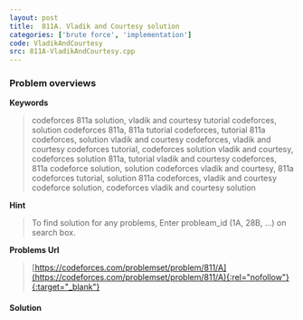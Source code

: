 ```yaml
---
layout: post
title:  811A. Vladik and Courtesy solution
categories: ['brute force', 'implementation']
code: VladikAndCourtesy
src: 811A-VladikAndCourtesy.cpp
---
```

### **Problem overviews**

**Keywords**
> codeforces 811a solution, vladik and courtesy tutorial codeforces, solution codeforces 811a, 811a tutorial codeforces, tutorial 811a codeforces, solution vladik and courtesy codeforces, vladik and courtesy codeforces tutorial, codeforces solution vladik and courtesy, codeforces solution 811a, tutorial vladik and courtesy codeforces, 811a codeforce solution, solution codeforces vladik and courtesy, 811a codeforces tutorial, solution 811a codeforces, vladik and courtesy codeforce solution, codeforces vladik and courtesy solution

**Hint**
> To find solution for any problems, Enter probleam_id (1A, 28B, ...) on search box. 

**Problems Url**
> [https://codeforces.com/problemset/problem/811/A](https://codeforces.com/problemset/problem/811/A){:rel="nofollow"}{:target="_blank"}

#### **Solution**



